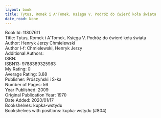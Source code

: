 ```yaml
---
layout: book
title: Tytus, Romek i A'Tomek. Księga V. Podróż do ćwierć koła świata
date_read: None
---
```


Book Id: 11807611<br />
Title: Tytus, Romek i A'Tomek. Księga V. Podróż do ćwierć koła świata<br />
Author: Henryk Jerzy Chmielewski<br />
Author l-f: Chmielewski, Henryk Jerzy<br />
Additional Authors: <br />
ISBN: <br />
ISBN13: 9788389325983<br />
My Rating: 0<br />
Average Rating: 3.88<br />
Publisher: Prószyński i S-ka<br />
Number of Pages: 56<br />
Year Published: 2009<br />
Original Publication Year: 1970<br />
Date Added: 2020/01/17<br />
Bookshelves: kupka-wstydu<br />
Bookshelves with positions: kupka-wstydu (#804)<br />

